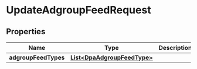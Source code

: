 

# UpdateAdgroupFeedRequest


## Properties

Name | Type | Description | Notes
------------ | ------------- | ------------- | -------------
**adgroupFeedTypes** | [**List&lt;DpaAdgroupFeedType&gt;**](DpaAdgroupFeedType.md) |  |  [optional]



